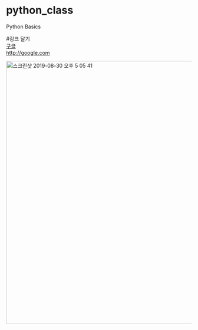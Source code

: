 # python_class
Python Basics

#링크 달기  
[구글](http://www.google.com)  
http://google.com

<img width="714" alt="스크린샷 2019-08-30 오후 5 05 41" src="https://user-images.githubusercontent.com/28520029/64004055-81f65880-cb48-11e9-844e-aeae2b8242b5.png">

